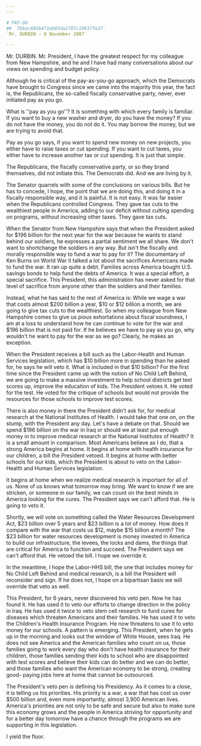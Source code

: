 ```yaml
---
---

# PAY-GO
## `7bbac605b471eb85da2707c19637fe27`
`Mr. DURBIN — 8 November 2007`

---
```



Mr. DURBIN. Mr. President, I have the greatest respect for my 
colleague from New Hampshire, and he and I have had many conversations 
about our views on spending and budget policy.

Although he is critical of the pay-as-you-go approach, which the 
Democrats have brought to Congress since we came into the majority this 
year, the fact is, the Republicans, the so-called fiscally conservative 
party, never, ever initiated pay as you go.

What is ''pay as you go''? It is something with which every family is 
familiar. If you want to buy a new washer and dryer, do you have the 
money? If you do not have the money, you do not do it. You may borrow 
the money, but we are trying to avoid that.

Pay as you go says, if you want to spend new money on new projects, 
you either have to raise taxes or cut spending. If you want to cut 
taxes, you either have to increase another tax or cut spending. It is 
just that simple.

The Republicans, the fiscally conservative party, or so they brand 
themselves, did not initiate this. The Democrats did. And we are living 
by it.

The Senator quarrels with some of the conclusions on various bills. 
But he has to concede, I hope, the point that we are doing this, and 
doing it in a fiscally responsible way, and it is painful. It is not 
easy. It was far easier when the Republicans controlled Congress. They 
gave tax cuts to the wealthiest people in America, adding to our 
deficit without cutting spending on programs, without increasing other 
taxes. They gave tax cuts.


When the Senator from New Hampshire says that when the President 
asked for $196 billion for the next year for the war because he wants 
to stand behind our soldiers, he expresses a partial sentiment we all 
share. We don't want to shortchange the soldiers in any way. But isn't 
the fiscally and morally responsible way to fund a war to pay for it? 
The documentary of Ken Burns on World War II talked a lot about the 
sacrifices Americans made to fund the war. It ran up quite a debt. 
Families across America bought U.S. savings bonds to help fund the 
debts of America. It was a special effort, a special sacrifice. This 
President, this administration has never asked for that level of 
sacrifice from anyone other than the soldiers and their families.

Instead, what he has said to the rest of America is: While we wage a 
war that costs almost $200 billion a year, $10 or $12 billion a month, 
we are going to give tax cuts to the wealthiest. So when my colleague 
from New Hampshire comes to give us pious exhortations about fiscal 
soundness, I am at a loss to understand how he can continue to vote for 
the war and $196 billion that is not paid for. If he believes we have 
to pay as you go, why wouldn't he want to pay for the war as we go? 
Clearly, he makes an exception.

When the President receives a bill such as the Labor-Health and Human 
Services legislation, which has $10 billion more in spending than he 
asked for, he says he will veto it. What is included in that $10 
billion? For the first time since the President came up with the notion 
of No Child Left Behind, we are going to make a massive investment to 
help school districts get test scores up, improve the education of 
kids. The President vetoes it. He voted for the test. He voted for the 
critique of schools but would not provide the resources for those 
schools to improve test scores.

There is also money in there the President didn't ask for, for 
medical research at the National Institutes of Health. I would take 
that one on, on the stump, with the President any day. Let's have a 
debate on that. Should we spend $196 billion on the war in Iraq or 
should we at least put enough money in to improve medical research at 
the National Institutes of Health? It is a small amount in comparison. 
Most Americans believe as I do, that a strong America begins at home. 
It begins at home with health insurance for our children, a bill the 
President vetoed. It begins at home with better schools for our kids, 
which the President is about to veto on the Labor-Health and Human 
Services legislation.


It begins at home when we realize medical research is important for all 
of us. None of us knows what tomorrow may bring. We want to know if we 
are stricken, or someone in our family, we can count on the best minds 
in America looking for the cures. The President says we can't afford 
that. He is going to veto it.

Shortly, we will vote on something called the Water Resources 
Development Act, $23 billion over 5 years and $23 billion is a lot of 
money. How does it compare with the war that costs us $12, maybe $15 
billion a month? The $23 billion for water resources development is 
money invested in America to build our infrastructure, the levees, the 
locks and dams, the things that are critical for America to function 
and succeed. The President says we can't afford that. He vetoed the 
bill. I hope we override it.

In the meantime, I hope the Labor-HHS bill, the one that includes 
money for No Child Left Behind and medical research, is a bill the 
President will reconsider and sign. If he does not, I hope on a 
bipartisan basis we will override that veto as well.

This President, for 6 years, never discovered his veto pen. Now he 
has found it. He has used it to veto our efforts to change direction in 
the policy in Iraq. He has used it twice to veto stem cell research to 
fund cures for diseases which threaten Americans and their families. He 
has used it to veto the Children's Health Insurance Program. He now 
threatens to use it to veto money for our schools. A pattern is 
emerging. This President, when he gets up in the morning and looks out 
the window of White House, sees Iraq. He does not see America and the 
American families who count on us, those families going to work every 
day who don't have health insurance for their children, those families 
sending their kids to school who are disappointed with test scores and 
believe their kids can do better and we can do better, and those 
families who want the American economy to be strong, creating good-
paying jobs here at home that cannot be outsourced.

The President's veto pen is defining his Presidency. As it comes to a 
close, it is telling us his priorities. His priority is a war, a war 
that has cost us over $500 billion and, even more importantly, almost 
3,900 American lives. America's priorities are not only to be safe and 
secure but also to make sure this economy grows and the people in 
America striving for opportunity and for a better day tomorrow have a 
chance through the programs we are supporting in this legislation.

I yield the floor.